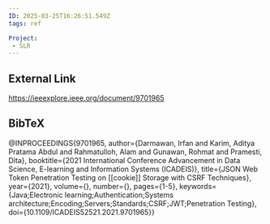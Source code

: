 ```yaml
---
ID: 2025-03-25T16:26:51.549Z
tags: ref

Project:
 - SLR
---
```

## External Link

https://ieeexplore.ieee.org/document/9701965

## BibTeX

@INPROCEEDINGS{9701965,   author={Darmawan, Irfan and Karim, Aditya Pratama Abdul and Rahmatulloh, Alam and Gunawan, Rohmat and Pramesti, Dita},   booktitle={2021 International Conference Advancement in Data Science, E-learning and Information Systems (ICADEIS)},    title={JSON Web Token Penetration Testing on [[cookie]] Storage with CSRF Techniques},    year={2021},   volume={},   number={},   pages={1-5},   keywords={Java;Electronic learning;Authentication;Systems architecture;Encoding;Servers;Standards;CSRF;JWT;Penetration Testing},   doi={10.1109/ICADEIS52521.2021.9701965}}
